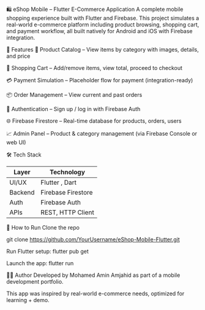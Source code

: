 🛍️ eShop Mobile – Flutter E-Commerce Application
A complete mobile shopping experience built with Flutter and Firebase.
This project simulates a real-world e-commerce platform including product browsing, shopping cart, and payment workflow, all built natively for Android and iOS with Firebase integration.

🚀 Features
🧾 Product Catalog – View items by category with images, details, and price

🛒 Shopping Cart – Add/remove items, view total, proceed to checkout

💳 Payment Simulation – Placeholder flow for payment (integration-ready)

📦 Order Management – View current and past orders

🔐 Authentication – Sign up / log in with Firebase Auth

🌐 Firebase Firestore – Real-time database for products, orders, users

📈 Admin Panel  – Product & category management (via Firebase Console or web UI)

🛠️ Tech Stack

| Layer        | Technology                          |
| ------------ | ----------------------------------- |
| UI/UX        |   Flutter  , Dart                   |
| Backend      |   Firebase Firestore                |
| Auth         |   Firebase Auth                     |
| APIs         | REST, HTTP Client                   |

🧪 How to Run
Clone the repo

git clone https://github.com/YourUsername/eShop-Mobile-Flutter.git

Run Flutter setup:
flutter pub get

Launch the app:
flutter run

👨‍💻 Author
Developed by Mohamed Amin Amjahid as part of a mobile development portfolio.

This app was inspired by real-world e-commerce needs, optimized for learning + demo.
